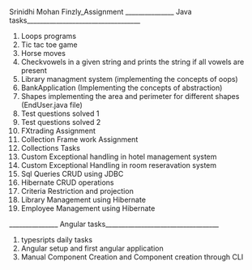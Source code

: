 Srinidhi Mohan Finzly_Assignment
_______________ Java tasks___________________________________
1. Loops programs 
2. Tic tac toe game
3. Horse moves
4. Checkvowels in a given string and prints the string if all vowels are present
5. Library managment system (implementing the concepts of oops)
6. BankApplication (Implementing the concepts of abstraction)
7. Shapes implementing the area and perimeter for different shapes (EndUser.java file)
8. Test questions solved 1
9. Test questions solved 2 
10. FXtrading Assignment
11. Collection Frame work Assignment
12. Collections Tasks
13. Custom Exceptional handling in hotel management system
14. Custom Exceptional Handling in room reseravation system
15. Sql Queries CRUD using JDBC
16. Hibernate CRUD operations
17. Criteria Restriction and projection
18. Library Management using Hibernate
19. Employee Management using Hibernate

_______________ Angular tasks___________________________________
1. typesripts daily tasks
2. Angular setup and first angular application
3. Manual Component Creation and Component creation through CLI
